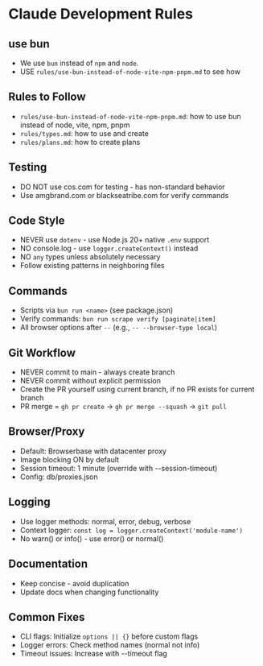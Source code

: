 # Claude Development Rules

## use bun
- We use `bun` instead of `npm` and `node`.
- USE `rules/use-bun-instead-of-node-vite-npm-pnpm.md` to see how

## Rules to Follow
- `rules/use-bun-instead-of-node-vite-npm-pnpm.md`: how to use bun instead of node, vite, npm, pnpm
- `rules/types.md`: how to use and create
- `rules/plans.md`: how to create plans

## Testing
- DO NOT use cos.com for testing - has non-standard behavior
- Use amgbrand.com or blackseatribe.com for verify commands

## Code Style
- NEVER use `dotenv` - use Node.js 20+ native `.env` support
- NO console.log - use `logger.createContext()` instead
- NO `any` types unless absolutely necessary
- Follow existing patterns in neighboring files

## Commands
- Scripts via `bun run <name>` (see package.json)
- Verify commands: `bun run scrape verify [paginate|item]`
- All browser options after `--` (e.g., `-- --browser-type local`)

## Git Workflow
- NEVER commit to main - always create branch
- NEVER commit without explicit permission
- Create the PR yourself using current branch, if no PR exists for current branch
- PR merge = `gh pr create` → `gh pr merge --squash` → `git pull`

## Browser/Proxy
- Default: Browserbase with datacenter proxy
- Image blocking ON by default
- Session timeout: 1 minute (override with --session-timeout)
- Config: db/proxies.json

## Logging
- Use logger methods: normal, error, debug, verbose
- Context logger: `const log = logger.createContext('module-name')`
- No warn() or info() - use error() or normal()

## Documentation
- Keep concise - avoid duplication
- Update docs when changing functionality

## Common Fixes
- CLI flags: Initialize `options || {}` before custom flags
- Logger errors: Check method names (normal not info)
- Timeout issues: Increase with --timeout flag
